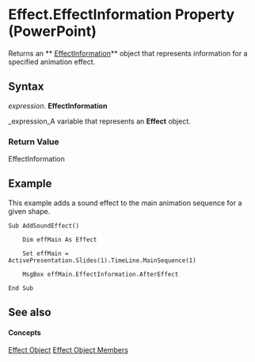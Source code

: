 
# Effect.EffectInformation Property (PowerPoint)

Returns an  ** [EffectInformation](9b3d09f4-229b-8392-f9a4-777bf6557632.md)** object that represents information for a specified animation effect.


## Syntax

 _expression_. **EffectInformation**

 _expression_A variable that represents an  **Effect** object.


### Return Value

EffectInformation


## Example

This example adds a sound effect to the main animation sequence for a given shape.


```
Sub AddSoundEffect()

    Dim effMain As Effect

    Set effMain = ActivePresentation.Slides(1).TimeLine.MainSequence(1)

    MsgBox effMain.EffectInformation.AfterEffect

End Sub
```


## See also


#### Concepts


 [Effect Object](359ac3da-86cd-8003-d691-349d20fd1777.md)
 [Effect Object Members](a110a644-1a87-b67c-b453-13c9d53004b7.md)
